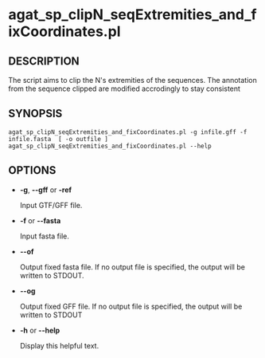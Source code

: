 # agat\_sp\_clipN\_seqExtremities\_and\_fixCoordinates.pl

## DESCRIPTION

The script aims to clip the N's extremities of the sequences.
The annotation from the sequence clipped are modified accrodingly to stay consistent

## SYNOPSIS

```
agat_sp_clipN_seqExtremities_and_fixCoordinates.pl -g infile.gff -f infile.fasta  [ -o outfile ]
agat_sp_clipN_seqExtremities_and_fixCoordinates.pl --help
```

## OPTIONS

- **-g**, **--gff** or **-ref**

    Input GTF/GFF file.

- **-f** or **--fasta**

    Input fasta file.

- **--of**

    Output fixed fasta file.  If no output file is specified, the output will be
    written to STDOUT.

- **--og**

    Output fixed GFF file.  If no output file is specified, the output will be
    written to STDOUT

- **-h** or **--help**

    Display this helpful text.

